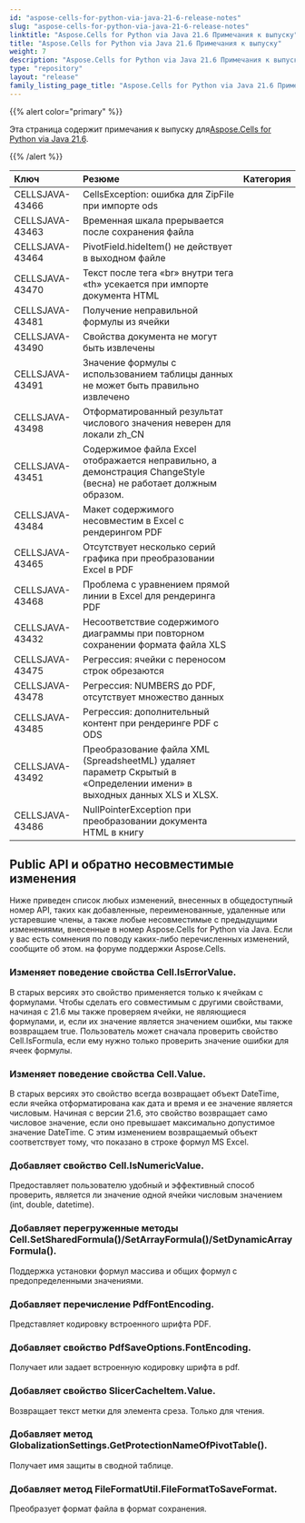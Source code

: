 ```yaml
---
id: "aspose-cells-for-python-via-java-21-6-release-notes"
slug: "aspose-cells-for-python-via-java-21-6-release-notes"
linktitle: "Aspose.Cells for Python via Java 21.6 Примечания к выпуску"
title: "Aspose.Cells for Python via Java 21.6 Примечания к выпуску"
weight: 7
description: "Aspose.Cells for Python via Java 21.6 Примечания к выпуску – the latest updates and fixes."
type: "repository"
layout: "release"
family_listing_page_title: "Aspose.Cells for Python via Java 21.6 Примечания к выпуску"
---
```

{{% alert color="primary" %}}

 Эта страница содержит примечания к выпуску для[Aspose.Cells for Python via Java 21.6](https://releases.aspose.com/cells/python-java/new-releases/aspose.cells-for-python-via-java-21.6/).

{{% /alert %}}

|**Ключ**|**Резюме**|**Категория**|
|:- |:- |:- |
|CELLSJAVA-43466|CellsException: ошибка для ZipFile при импорте ods|
|CELLSJAVA-43463|Временная шкала прерывается после сохранения файла|
|CELLSJAVA-43464|PivotField.hideItem() не действует в выходном файле|
|CELLSJAVA-43470|Текст после тега «br» внутри тега «th» усекается при импорте документа HTML|
|CELLSJAVA-43481|Получение неправильной формулы из ячейки|
|CELLSJAVA-43490|Свойства документа не могут быть извлечены|
|CELLSJAVA-43491|Значение формулы с использованием таблицы данных не может быть правильно извлечено|
|CELLSJAVA-43498|Отформатированный результат числового значения неверен для локали zh_CN|
|CELLSJAVA-43451|Содержимое файла Excel отображается неправильно, а демонстрация ChangeStyle (весна) не работает должным образом.|
|CELLSJAVA-43484|Макет содержимого несовместим в Excel с рендерингом PDF|
|CELLSJAVA-43465|Отсутствует несколько серий графика при преобразовании Excel в PDF|
|CELLSJAVA-43468|Проблема с уравнением прямой линии в Excel для рендеринга PDF|
|CELLSJAVA-43432|Несоответствие содержимого диаграммы при повторном сохранении формата файла XLS|
|CELLSJAVA-43475|Регрессия: ячейки с переносом строк обрезаются|
|CELLSJAVA-43478|Регрессия: NUMBERS до PDF, отсутствует множество данных|
|CELLSJAVA-43485|Регрессия: дополнительный контент при рендеринге PDF с ODS|
|CELLSJAVA-43492| Преобразование файла XML (SpreadsheetML) удаляет параметр Скрытый в «Определении имени» в выходных данных XLS и XLSX.|
|CELLSJAVA-43486|NullPointerException при преобразовании документа HTML в книгу|

## **Public API и обратно несовместимые изменения**

Ниже приведен список любых изменений, внесенных в общедоступный номер API, таких как добавленные, переименованные, удаленные или устаревшие члены, а также любые несовместимые с предыдущими изменениями, внесенные в номер Aspose.Cells for Python via Java. Если у вас есть сомнения по поводу каких-либо перечисленных изменений, сообщите об этом. на форуме поддержки Aspose.Cells.

### **Изменяет поведение свойства Cell.IsErrorValue.**

В старых версиях это свойство применяется только к ячейкам с формулами. Чтобы сделать его совместимым с другими свойствами, начиная с 21.6 мы также проверяем ячейки, не являющиеся формулами, и, если их значение является значением ошибки, мы также возвращаем true. Пользователь может сначала проверить свойство Cell.IsFormula, если ему нужно только проверить значение ошибки для ячеек формулы.

### **Изменяет поведение свойства Cell.Value.**

В старых версиях это свойство всегда возвращает объект DateTime, если ячейка отформатирована как дата и время и ее значение является числовым. Начиная с версии 21.6, это свойство возвращает само числовое значение, если оно превышает максимально допустимое значение DateTime. С этим изменением возвращаемый объект соответствует тому, что показано в строке формул MS Excel.

### **Добавляет свойство Cell.IsNumericValue.**

Предоставляет пользователю удобный и эффективный способ проверить, является ли значение одной ячейки числовым значением (int, double, datetime).

### **Добавляет перегруженные методы Cell.SetSharedFormula()/SetArrayFormula()/SetDynamicArrayFormula().**

Поддержка установки формул массива и общих формул с предопределенными значениями.

### **Добавляет перечисление PdfFontEncoding.**

Представляет кодировку встроенного шрифта PDF.

### **Добавляет свойство PdfSaveOptions.FontEncoding.**

Получает или задает встроенную кодировку шрифта в pdf.

### **Добавляет свойство SlicerCacheItem.Value.**

Возвращает текст метки для элемента среза. Только для чтения.

### **Добавляет метод GlobalizationSettings.GetProtectionNameOfPivotTable().**

Получает имя защиты в сводной таблице.

### **Добавляет метод FileFormatUtil.FileFormatToSaveFormat.**

Преобразует формат файла в формат сохранения.

